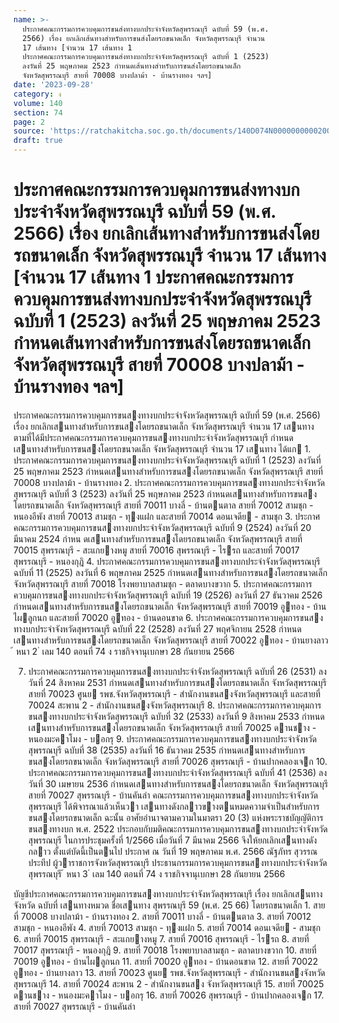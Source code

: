 ```yaml
---
name: >-
  ประกาศคณะกรรมการควบคุมการขนส่งทางบกประจำจังหวัดสุพรรณบุรี ฉบับที่ 59 (พ.ศ.
  2566) เรื่อง ยกเลิกเส้นทางสำหรับการขนส่งโดยรถขนาดเล็ก จังหวัดสุพรรณบุรี จำนวน
  17 เส้นทาง [จำนวน 17 เส้นทาง 1
  ประกาศคณะกรรมการควบคุมการขนส่งทางบกประจำจังหวัดสุพรรณบุรี ฉบับที่ 1 (2523)
  ลงวันที่ 25 พฤษภาคม 2523 กำหนดเส้นทางสำหรับการขนส่งโดยรถขนาดเล็ก
  จังหวัดสุพรรณบุรี สายที่ 70008 บางปลาม้า - บ้านรางทอง ฯลฯ]
date: '2023-09-28'
category: ง
volume: 140
section: 74
page: 2
source: 'https://ratchakitcha.soc.go.th/documents/140D074N0000000000200.pdf'
draft: true
---
```


# ประกาศคณะกรรมการควบคุมการขนส่งทางบกประจำจังหวัดสุพรรณบุรี ฉบับที่ 59 (พ.ศ. 2566) เรื่อง ยกเลิกเส้นทางสำหรับการขนส่งโดยรถขนาดเล็ก จังหวัดสุพรรณบุรี จำนวน 17 เส้นทาง [จำนวน 17 เส้นทาง 1 ประกาศคณะกรรมการควบคุมการขนส่งทางบกประจำจังหวัดสุพรรณบุรี ฉบับที่ 1 (2523) ลงวันที่ 25 พฤษภาคม 2523 กำหนดเส้นทางสำหรับการขนส่งโดยรถขนาดเล็ก จังหวัดสุพรรณบุรี สายที่ 70008 บางปลาม้า - บ้านรางทอง ฯลฯ]

ประกาศคณะกรรมการควบคุมการขนสงทางบกประจําจังหวัดสุพรรณบุรี ฉบับที่ 59 (พ.ศ. 2566) เรื่อง ยกเลิกเสนทางสําหรับการขนสงโดยรถขนาดเล็ก จังหวัดสุพรรณบุรี จํานวน 17 เสนทาง ตามที่ได้มีประกาศคณะกรรมการควบคุมการขนสงทางบกประจําจังหวัดสุพรรณบุรี กําหนดเสนทางสําหรับการขนสงโดยรถขนาดเล็ก จังหวัดสุพรรณบุรี จํานวน 17 เสนทาง ได้แก 1. ประกาศคณะกรรมการควบคุมการขนสงทางบกประจําจังหวัดสุพรรณบุรี ฉบับที่ 1 (2523) ลงวันที่ 25 พฤษภาคม 2523 กําหนดเสนทางสําหรับการขนสงโดยรถขนาดเล็ก จังหวัดสุพรรณบุรี สายที่ 70008 บางปลาม้า - บ้านรางทอง 2. ประกาศคณะกรรมการควบคุมการขนสงทางบกประจําจังหวัดสุพรรณบุรี ฉบับที่ 3 (2523) ลงวันที่ 25 พฤษภาคม 2523 กําหนดเสนทางสําหรับการขนสงโดยรถขนาดเล็ก จังหวัดสุพรรณบุรี สายที่ 70011 บางลี่ - บ้านตนตาล สายที่ 70012 สามชุก - หนองอีพัง สายที่ 70013 สามชุก - ทุงแฝก และสายที่ 70014 ดอนเจดีย - สามชุก 3. ประกาศคณะกรรมการควบคุมการขนสงทางบกประจําจังหวัดสุพรรณบุรี ฉบับที่ 9 (2524) ลงวันที่ 20 มีนาคม 2524 กําหน ดเสนทางสําหรับการขนสงโดยรถขนาดเล็ก จังหวัดสุพรรณบุรี สายที่ 70015 สุพรรณบุรี - สะแกยางหมู สายที่ 70016 สุพรรณบุรี - ไรรถ และสายที่ 70017 สุพรรณบุรี - หนองกุฎิ 4. ประกาศคณะกรรมการควบคุมการขนสงทางบกประจําจังหวัดสุพรรณบุรี ฉบับที่ 11 (2525) ลงวันที่ 6 พฤษภาคม 2525 กําหนดเสนทางสําหรับการขนสงโดยรถขนาดเล็ก จังหวัดสุพรรณบุรี สายที่ 70018 โรงพยาบาลสามชุก - ตลาดบางขวาก 5. ประกาศคณะกรรมการควบคุมการขนสงทางบกประจําจังหวัดสุพรรณบุรี ฉบับที่ 19 (2526) ลงวันที่ 27 ธันวาคม 2526 กําหนดเสนทางสําหรับการขนสงโดยรถขนาดเล็ก จังหวัดสุพรรณบุรี สายที่ 70019 อูทอง - บ้านไผลูกนก และสายที่ 70020 อูทอง - บ้านดอนขาด 6. ประกาศคณะกรรมการควบคุมการขนสงทางบกประจําจังหวัดสุพรรณบุรี ฉบับที่ 22 (2528) ลงวันที่ 27 พฤศจิกายน 2528 กําหนดเสนทางสําหรับการขนสงโดยรถขนาดเล็ก จังหวัดสุพรรณบุรี สายที่ 70022 อูทอง - บ้านยางลาว ้ หนา 2 ่ เลม 140 ตอนที่ 74 ง ราชกิจจานุเบกษา 28 กันยายน 2566

7. ประกาศคณะกรรมการควบคุมการขนสงทางบกประจําจังหวัดสุพรรณบุรี ฉบับที่ 26 (2531) ลงวันที่ 24 สิงหาคม 2531 กําหนดเสนทางสําหรับการขนสงโดยรถขนาดเล็ก จังหวัดสุพรรณบุรี สายที่ 70023 ศูนย รพช.จังหวัดสุพรรณบุรี - สํานักงานขนสงจังหวัดสุพรรณบุรี และสายที่ 70024 สะพาน 2 - สํานักงานขนสงจังหวัดสุพรรณบุรี 8. ประกาศคณะกรรมการควบคุมการขนสงทางบกประจําจังหวัดสุพรรณบุรี ฉบับที่ 32 (2533) ลงวันที่ 9 สิงหาคม 2533 กําหนดเสนทางสําหรับการขนสงโดยรถขนาดเล็ก จังหวัดสุพรรณบุรี สายที่ 70025 ดานชาง - หนองมะคาโมง - บอกรุ 9. ประกาศคณะกรรมการควบคุมการขนสงทางบกประจําจังหวัดสุพรรณบุรี ฉบับที่ 38 (2535) ลงวันที่ 16 ธันวาคม 2535 กําหนดเสนทางสําหรับการขนสงโดยรถขนาดเล็ก จังหวัดสุพรรณบุรี สายที่ 70026 สุพรรณบุรี - บ้านปากคลองเจก 10. ประกาศคณะกรรมการควบคุมการขนสงทางบกประจําจังหวัดสุพรรณบุรี ฉบับที่ 41 (2536) ลงวันที่ 30 เมษายน 2536 กําหนดเสนทางสําหรับการขนสงโดยรถขนาดเล็ก จังหวัดสุพรรณบุรี สายที่ 70027 สุพรรณบุรี - บ้านคันลํา คณะกรรมการควบคุมการขนสงทางบกประจําจังหวัดสุพรรณบุรี ได้พิจารณาแล้วเห็นวา เสนทางดังกลาวขางตนหมดความจําเป็นสําหรับการขนสงโดยรถขนาดเล็ก ฉะนั้น อาศัยอํานาจตามความในมาตรา 20 (3) แห่งพระราชบัญญัติการขนสงทางบก พ.ศ. 2522 ประกอบกับมติคณะกรรมการควบคุมการขนสงทางบกประจําจังหวัดสุพรรณบุรี ในการประชุมครั้งที่ 1/2566 เมื่อวันที่ 7 มีนาคม 2566 จึงให้ยกเลิกเสนทางดังกลาว ตั้งแต่บัดนี้เป็นตนไป ประกาศ ณ วันที่ 19 พฤษภาคม พ.ศ. 2566 ณัฐภัทร สุวรรณประทีป ผู้วาราชการจังหวัดสุพรรณบุรี ประธานกรรมการควบคุมการขนสงทางบกประจําจังหวัดสุพรรณบุรี ้ หนา 3 ่ เลม 140 ตอนที่ 74 ง ราชกิจจานุเบกษา 28 กันยายน 2566

บัญชีประกาศคณะกรรมการควบคุมการขนสงทางบกประจําจังหวัดสุพรรณบุรี เรื่อง ยกเลิกเสนทาง จังหวัด ฉบับที่ เสนทางหมวด ชื่อเสนทาง สุพรรณบุรี 59 (พ.ศ. 25 66) โดยรถขนาดเล็ก 1. สายที่ 70008 บางปลาม้า - บ้านรางทอง 2. สายที่ 70011 บางลี่ - บ้านตนตาล 3. สายที่ 70012 สามชุก - หนองอีพัง 4. สายที่ 70013 สามชุก - ทุงแฝก 5. สายที่ 70014 ดอนเจดีย - สามชุก 6. สายที่ 70015 สุพรรณบุรี - สะแกยางหมู 7. สายที่ 70016 สุพรรณบุรี - ไรรถ 8. สายที่ 70017 สุพรรณบุรี - หนองกุฎิ 9. สายที่ 70018 โรงพยาบาลสามชุก - ตลาดบางขวาก 10. สายที่ 70019 อูทอง - บ้านไผลูกนก 11. สายที่ 70020 อูทอง - บ้านดอนขาด 12. สายที่ 70022 อูทอง - บ้านยางลาว 13. สายที่ 70023 ศูนย รพช.จังหวัดสุพรรณบุรี - สํานักงานขนสงจังหวัดสุพรรณบุรี 14. สายที่ 70024 สะพาน 2 - สํานักงานขนสง จังหวัดสุพรรณบุรี 15. สายที่ 70025 ดานชาง - หนองมะคาโมง - บอกรุ 16. สายที่ 70026 สุพรรณบุรี - บ้านปากคลองเจก 17. สายที่ 70027 สุพรรณบุรี - บ้านคันลํา
